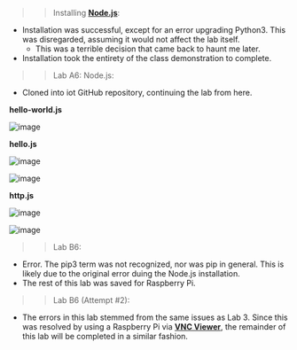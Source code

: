 >> Installing [**Node.js**](https://en.wikipedia.org/wiki/Node.js):

- Installation was successful, except for an error upgrading Python3. This was disregarded, assuming it would not affect the lab itself.
  - This was a terrible decision that came back to haunt me later.
- Installation took the entirety of the class demonstration to complete.

>> Lab A6: Node.js:

- Cloned into iot GitHub repository, continuing the lab from here.

**hello-world.js**

![image](https://user-images.githubusercontent.com/39775736/223158816-a64c3897-7f2b-42b6-93c2-bd773abf8ccf.png)

**hello.js**

![image](https://user-images.githubusercontent.com/39775736/223159989-2cc238a8-0bf6-49d8-a734-a3a4dad5b2a2.png)

![image](https://user-images.githubusercontent.com/39775736/223159909-3661e3f0-cff9-440a-ac30-118a62325ee8.png)

**http.js**

![image](https://user-images.githubusercontent.com/39775736/223161032-4bbfe817-24dd-4bc3-a234-9cc2f291c292.png)

![image](https://user-images.githubusercontent.com/39775736/223161120-d1055369-24a5-4084-8502-60e18d9b42af.png)

>> Lab B6: 

- Error. The pip3 term was not recognized, nor was pip in general. This is likely due to the original error duing the Node.js installation.
- The rest of this lab was saved for Raspberry Pi.

>> Lab B6 (Attempt #2):

- The errors in this lab stemmed from the same issues as Lab 3. Since this was resolved by using a Raspberry Pi via [**VNC Viewer**](https://en.wikipedia.org/wiki/RealVNC), the remainder of this lab will be completed in a similar fashion.
